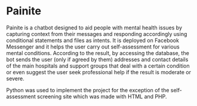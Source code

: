# Painite

Painite is a chatbot designed to aid people with mental health issues by capturing context from their messages and responding accordingly using conditional statements and files as intents. It is deployed on Facebook Messenger and it helps the user carry out self-assessment for various mental conditions. According to the result, by accessing the database, the bot sends the user (only if agreed by them) addresses and contact details of the main hospitals and support groups that deal with a certain condition or even suggest the user seek professional help if the result is moderate or severe.

Python was used to implement the project for the exception of the self-assessment screening site which was made with HTML and PHP.
